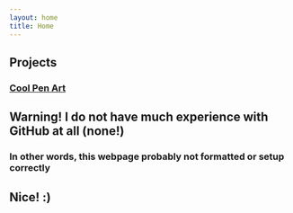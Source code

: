 ```yaml
---
layout: home
title: Home
---
```


## Projects

### [Cool Pen Art](https://scratch.mit.edu/projects/889986275/)

## Warning! I do not have much experience with GitHub at all (none!)

### In other words, this webpage probably not formatted or setup correctly

## Nice! :)
